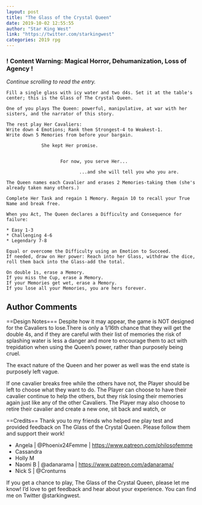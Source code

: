 ```yaml
---
layout: post
title: "The Glass of the Crystal Queen"
date: 2019-10-02 12:55:55
author: "Star King West"
link: "https://twitter.com/starkingwest"
categories: 2019 rpg
---
```

<div id="warning"><div id="content"><h3><strong>! Content Warning: Magical Horror, Dehumanization, Loss of Agency !</strong></h3><i>Continue scrolling to read the entry.</i></div></div>
 
```
Fill a single glass with icy water and two d4s. Set it at the table's center; this is the Glass of The Crystal Queen.

One of you plays The Queen: powerful, manipulative, at war with her sisters, and the narrator of this story.

The rest play Her Cavaliers: 
Write down 4 Emotions; Rank them Strongest-4 to Weakest-1.
Write down 5 Memories from before your bargain.

             She kept Her promise.


                    For now, you serve Her...

                           ...and she will tell you who you are.

The Queen names each Cavalier and erases 2 Memories-taking them (she's already taken many others.)

Complete Her Task and regain 1 Memory. Regain 10 to recall your True Name and break free.

When you Act, The Queen declares a Difficulty and Consequence for failure:

* Easy 1-3
* Challenging 4-6
* Legendary 7-8

Equal or overcome the Difficulty using an Emotion to Succeed.
If needed, draw on Her power: Reach into her Glass, withdraw the dice, roll them back into the Glass-add the total.

On double 1s, erase a Memory.
If you miss the Cup, erase a Memory.
If your Memories get wet, erase a Memory.
If you lose all your Memories, you are hers forever.

```
## Author Comments
==Design Notes===
Despite how it may appear, the game is NOT designed for the Cavaliers to lose.There is only a 1/16th chance that they will get the double 4s, and if they are careful with their list of memories the risk of splashing water is less a danger and more to encourage them to act with trepidation when using the Queen’s power, rather than purposely being cruel.

The exact nature of the Queen and her power as well was the end state is purposely left vague.

If one cavalier breaks free while the others have not, the Player should be left to choose what they want to do. The Player can choose to have their cavalier continue to help the others, but they risk losing their memories again just like any of the other Cavaliers. The Player may also choose to retire their cavalier and create a new one, sit back and watch, or 

==Credits==
Thank you to my friends who helped me play test and provided feedback on The Glass of the Crystal Queen. Please follow them and support their work!

* Angela | @Phoenix24Femme | https://www.patreon.com/philosofemme
* Cassandra
* Holly M
* Naomi B | @adanarama  | https://www.patreon.com/adanarama/
* Nick S | @Cronturns

If you get a chance to play, The Glass of the Crystal Queen, please let me know! I’d love to get feedback and hear about your experience. You can find me on Twitter @starkingwest.
